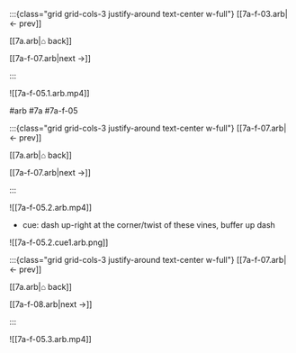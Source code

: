 :::{class="grid grid-cols-3 justify-around text-center w-full"}
[[7a-f-03.arb|← prev]]

[[7a.arb|⌂ back]]

[[7a-f-07.arb|next →]]

:::

![[7a-f-05.1.arb.mp4]]

#arb #7a #7a-f-05

:::{class="grid grid-cols-3 justify-around text-center w-full"}
[[7a-f-07.arb|← prev]]

[[7a.arb|⌂ back]]

[[7a-f-07.arb|next →]]

:::

![[7a-f-05.2.arb.mp4]]

* cue: dash up-right at the corner/twist of these vines, buffer up dash

![[7a-f-05.2.cue1.arb.png]]

:::{class="grid grid-cols-3 justify-around text-center w-full"}
[[7a-f-07.arb|← prev]]

[[7a.arb|⌂ back]]

[[7a-f-08.arb|next →]]

:::

![[7a-f-05.3.arb.mp4]]

